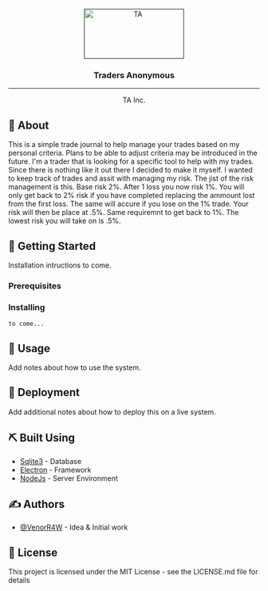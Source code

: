 <p align="center">
  <a href="" rel="noopener">
 <img width=200px height=100px src="https://i.imgur.com/zKGPQeH.jpg" alt="TA"></a>
</p>

<h3 align="center">Traders Anonymous</h3>

---

<p align="center"> TA Inc. 
    <br> 
</p>

## 🧐 About 
This is a simple trade journal to help manage your trades based on my personal criteria. Plans to be able to adjust criteria may be introduced in the future. I'm a trader that is looking for a specific tool to help with my trades. Since there is nothing like it out there I decided to make it myself. I wanted to keep track of trades and assit with managing my risk. The jist of the risk management is this. Base risk 2%. After 1 loss you now risk 1%. You will only get back to 2% risk if you have completed replacing the ammount lost from the first loss. The same will accure if you lose on the 1% trade. Your risk will then be place at .5%. Same requiremnt to get back to 1%. The lowest risk you will take on is .5%.

## 🏁 Getting Started
Installation intructions to come.

### Prerequisites

### Installing

```
to come...
```

## 🎈 Usage
Add notes about how to use the system.

## 🚀 Deployment
Add additional notes about how to deploy this on a live system.

## ⛏️ Built Using
- [Sqlite3](https://sqlite.org/index.html) - Database
- [Electron](https://www.electronjs.org/) - Framework
- [NodeJs](https://nodejs.org/en/) - Server Environment

## ✍️ Authors
- [@VenorR4W](https://github.com/VenorR4W) - Idea & Initial work

## 📝 License
This project is licensed under the MIT License - see the LICENSE.md file for details
